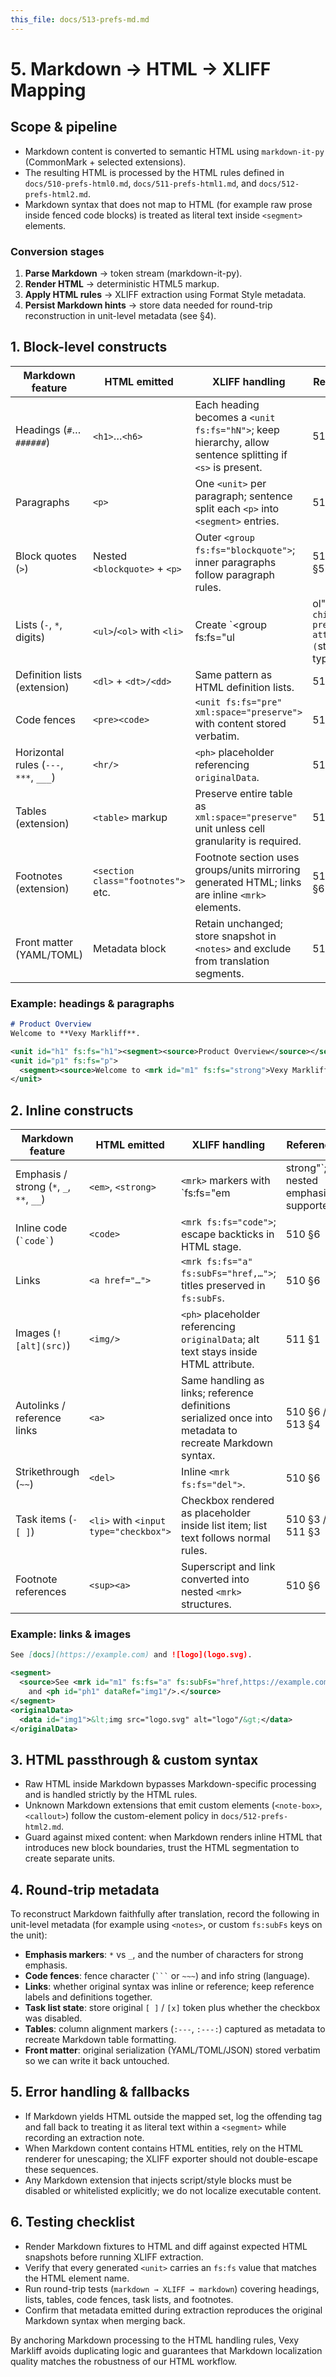 ```yaml
---
this_file: docs/513-prefs-md.md
---
```


# 5. Markdown → HTML → XLIFF Mapping

## Scope & pipeline
- Markdown content is converted to semantic HTML using `markdown-it-py` (CommonMark + selected extensions).
- The resulting HTML is processed by the HTML rules defined in `docs/510-prefs-html0.md`, `docs/511-prefs-html1.md`, and `docs/512-prefs-html2.md`.
- Markdown syntax that does not map to HTML (for example raw prose inside fenced code blocks) is treated as literal text inside `<segment>` elements.

### Conversion stages
1. **Parse Markdown** → token stream (markdown-it-py).
2. **Render HTML** → deterministic HTML5 markup.
3. **Apply HTML rules** → XLIFF extraction using Format Style metadata.
4. **Persist Markdown hints** → store data needed for round-trip reconstruction in unit-level metadata (see §4).

## 1. Block-level constructs

| Markdown feature | HTML emitted | XLIFF handling | Reference |
|------------------|--------------|----------------|-----------|
| Headings (`#`…`######`) | `<h1>`…`<h6>` | Each heading becomes a `<unit fs:fs="hN">`; keep hierarchy, allow sentence splitting if `<s>` is present. | 510 §5 |
| Paragraphs | `<p>` | One `<unit>` per paragraph; sentence split each `<p>` into `<segment>` entries. | 510 §5 |
| Block quotes (`>`) | Nested `<blockquote>` + `<p>` | Outer `<group fs:fs="blockquote">`; inner paragraphs follow paragraph rules. | 510 §2 / §5 |
| Lists (`-`, `*`, digits) | `<ul>`/`<ol>` with `<li>` | Create `<group fs:fs="ul|ol">` and child `<unit fs:fs="li">`; preserve attributes (`start`, `type`). | 510 §3 |
| Definition lists (extension) | `<dl>` + `<dt>/<dd>` | Same pattern as HTML definition lists. | 510 §3 |
| Code fences | `<pre><code>` | `<unit fs:fs="pre" xml:space="preserve">` with content stored verbatim. | 510 §5 |
| Horizontal rules (`---`, `***`, `___`) | `<hr/>` | `<ph>` placeholder referencing `originalData`. | 511 §1 |
| Tables (extension) | `<table>` markup | Preserve entire table as `xml:space="preserve"` unit unless cell granularity is required. | 510 §4 |
| Footnotes (extension) | `<section class="footnotes">` etc. | Footnote section uses groups/units mirroring generated HTML; links are inline `<mrk>` elements. | 510 §2 / §6 |
| Front matter (YAML/TOML) | Metadata block | Retain unchanged; store snapshot in `<notes>` and exclude from translation segments. | 513 §4 |

### Example: headings & paragraphs

```markdown
# Product Overview
Welcome to **Vexy Markliff**.
```

```xml
<unit id="h1" fs:fs="h1"><segment><source>Product Overview</source></segment></unit>
<unit id="p1" fs:fs="p">
  <segment><source>Welcome to <mrk id="m1" fs:fs="strong">Vexy Markliff</mrk>.</source></segment>
</unit>
```

## 2. Inline constructs

| Markdown feature | HTML emitted | XLIFF handling | Reference |
|------------------|--------------|----------------|-----------|
| Emphasis / strong (`*`, `_`, `**`, `__`) | `<em>`, `<strong>` | `<mrk>` markers with `fs:fs="em|strong"`; nested emphasis supported. | 510 §6 |
| Inline code (`` `code` ``) | `<code>` | `<mrk fs:fs="code">`; escape backticks in HTML stage. | 510 §6 |
| Links | `<a href="…">` | `<mrk fs:fs="a" fs:subFs="href,…">`; titles preserved in `fs:subFs`. | 510 §6 |
| Images (`![alt](src)`) | `<img/>` | `<ph>` placeholder referencing `originalData`; alt text stays inside HTML attribute. | 511 §1 |
| Autolinks / reference links | `<a>` | Same handling as links; reference definitions serialized once into metadata to recreate Markdown syntax. | 510 §6 / 513 §4 |
| Strikethrough (`~~`) | `<del>` | Inline `<mrk fs:fs="del">`. | 510 §6 |
| Task items (`- [ ]`) | `<li>` with `<input type="checkbox">` | Checkbox rendered as placeholder inside list item; list text follows normal rules. | 510 §3 / 511 §3 |
| Footnote references | `<sup><a>` | Superscript and link converted into nested `<mrk>` structures. | 510 §6 |

### Example: links & images

```markdown
See [docs](https://example.com) and ![logo](logo.svg).
```

```xml
<segment>
  <source>See <mrk id="m1" fs:fs="a" fs:subFs="href,https://example.com">docs</mrk>
    and <ph id="ph1" dataRef="img1"/>.</source>
</segment>
<originalData>
  <data id="img1">&lt;img src="logo.svg" alt="logo"/&gt;</data>
</originalData>
```

## 3. HTML passthrough & custom syntax
- Raw HTML inside Markdown bypasses Markdown-specific processing and is handled strictly by the HTML rules.
- Unknown Markdown extensions that emit custom elements (`<note-box>`, `<callout>`) follow the custom-element policy in `docs/512-prefs-html2.md`.
- Guard against mixed content: when Markdown renders inline HTML that introduces new block boundaries, trust the HTML segmentation to create separate units.

## 4. Round-trip metadata
To reconstruct Markdown faithfully after translation, record the following in unit-level metadata (for example using `<notes>`, or custom `fs:subFs` keys on the unit):

- **Emphasis markers**: `*` vs `_`, and the number of characters for strong emphasis.
- **Code fences**: fence character (` ``` ` or `~~~`) and info string (language).
- **Links**: whether original syntax was inline or reference; keep reference labels and definitions together.
- **Task list state**: store original `[ ]` / `[x]` token plus whether the checkbox was disabled.
- **Tables**: column alignment markers (`:---`, `:---:`) captured as metadata to recreate Markdown table formatting.
- **Front matter**: original serialization (YAML/TOML/JSON) stored verbatim so we can write it back untouched.

## 5. Error handling & fallbacks
- If Markdown yields HTML outside the mapped set, log the offending tag and fall back to treating it as literal text within a `<segment>` while recording an extraction note.
- When Markdown content contains HTML entities, rely on the HTML renderer for unescaping; the XLIFF exporter should not double-escape these sequences.
- Any Markdown extension that injects script/style blocks must be disabled or whitelisted explicitly; we do not localize executable content.

## 6. Testing checklist
- Render Markdown fixtures to HTML and diff against expected HTML snapshots before running XLIFF extraction.
- Verify that every generated `<unit>` carries an `fs:fs` value that matches the HTML element name.
- Run round-trip tests (`markdown → XLIFF → markdown`) covering headings, lists, tables, code fences, task lists, and footnotes.
- Confirm that metadata emitted during extraction reproduces the original Markdown syntax when merging back.

By anchoring Markdown processing to the HTML handling rules, Vexy Markliff avoids duplicating logic and guarantees that Markdown localization quality matches the robustness of our HTML workflow.
